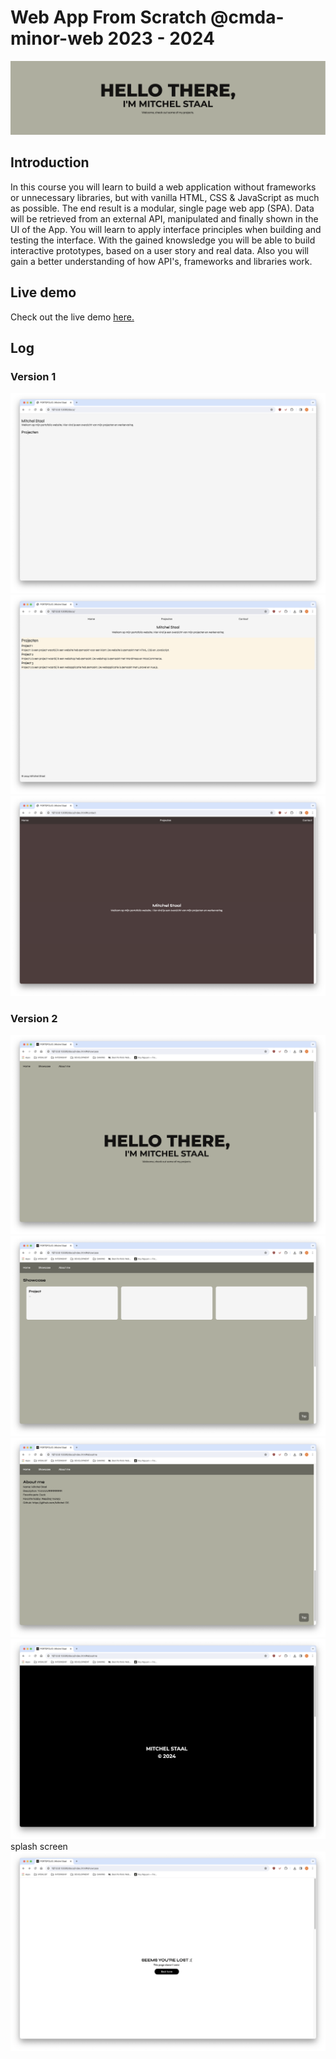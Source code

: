 # Web App From Scratch @cmda-minor-web 2023 - 2024

![banner](./docs/assets/images/banner.png)

## Introduction

In this course you will learn to build a web application without frameworks or unnecessary libraries, but with vanilla HTML, CSS & JavaScript as much as possible. The end result is a modular, single page web app (SPA). Data will be retrieved from an external API, manipulated and finally shown in the UI of the App. You will learn to apply interface principles when building and testing the interface. With the gained knowsledge you will be able to build interactive prototypes, based on a user story and real data. Also you will gain a better understanding of how API's, frameworks and libraries work.

## Live demo

Check out the live demo [here.](https://mitchel-ds.github.io/web-app-from-scratch-2324/)


## Log

### Version 1
![version 1.0](./docs/assets/images/version_1.0.png)
![version 1.1](./docs/assets/images/version_1.1.png)
![version 1.2](./docs/assets/images/version_1.2.png)

### Version 2
![version 2.0](./docs/assets/images/version_2.0.png)
![version 2.1](./docs/assets/images/version_2.1.png)
![version 2.2](./docs/assets/images/version_2.2.png)
![version 2.3](./docs/assets/images/version_2.3.png)
splash screen
![version 2.4](./docs/assets/images/version_2.4.png)

